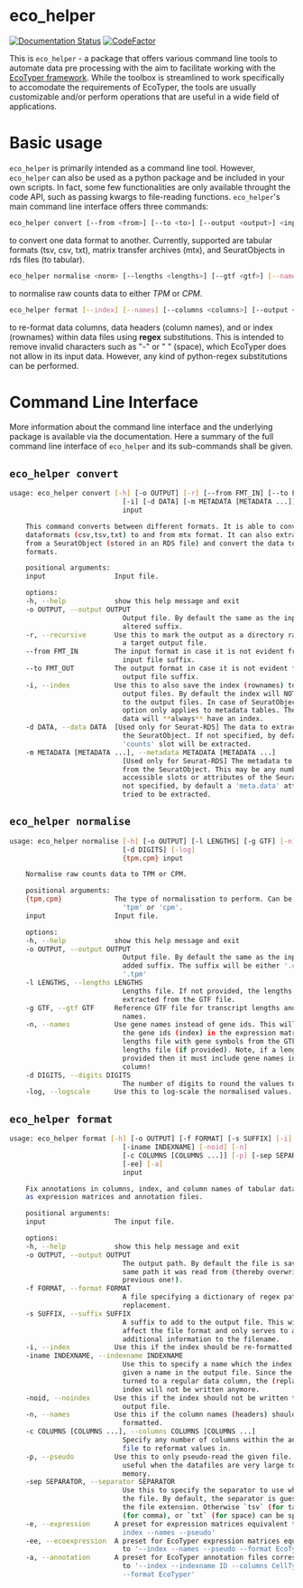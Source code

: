 
eco_helper
==========

[![Documentation Status](https://readthedocs.org/projects/eco-helper/badge/?version=master)](https://eco-helper.readthedocs.io/en/master/?badge=master)
[![CodeFactor](https://www.codefactor.io/repository/github/noahhenrikkleinschmidt/eco_helper/badge)](https://www.codefactor.io/repository/github/noahhenrikkleinschmidt/eco_helper)


This is `eco_helper` - a package that offers various command line tools to automate data pre processing with the aim to facilitate working with the [EcoTyper framework](https://github.com/digitalcytometry/ecotyper). While the toolbox is streamlined to work specifically to accomodate the requirements of EcoTyper, the tools are usually customizable and/or perform operations that are useful in a wide field of applications. 

Basic usage
===========
`eco_helper` is primarily intended as a command line tool. However, `eco_helper` can also be used as a python package and be included in your own scripts. In fact, some few functionalities are only available throught the code API, such as passing kwargs to file-reading functions. `eco_helper`'s main command line interface offers three commands: 

```bash
eco_helper convert [--from <from>] [--to <to>] [--output <output>] <input>
```

to convert one data format to another. Currently, supported are tabular formats (tsv, csv, txt), matrix transfer archives (mtx), and SeuratObjects in rds files (to tabular).


```bash
eco_helper normalise <norm> [--lengths <lengths>] [--gtf <gtf>] [--names] [--output <output>] <input>
```

to normalise raw counts data to either *TPM* or *CPM*.

```bash
eco_helper format [--index] [--names] [--columns <columns>] [--output <output>] [--pseudo] [--formats <formats>] <input>
```

to re-format data columns, data headers (column names), and or index (rownames) within data files using **regex** substitutions. This is intended to remove invalid characters such as "-" or " " (space), which EcoTyper does not allow in its input data. However, any kind of python-regex substitutions can be performed.


Command Line Interface
======================

More information about the command line interface and the underlying package is available via the documentation. Here a summary of the full command line interface of `eco_helper` and its sub-commands shall be given. 

`eco_helper convert`
--------------------

```bash
usage: eco_helper convert [-h] [-o OUTPUT] [-r] [--from FMT_IN] [--to FMT_OUT]
                            [-i] [-d DATA] [-m METADATA [METADATA ...]]
                            input

    This command converts between different formats. It is able to convert tabular
    dataformats (csv,tsv,txt) to and from mtx format. It can also extract data
    from a SeuratObject (stored in an RDS file) and convert the data to tabular
    formats.

    positional arguments:
    input                 Input file.

    options:
    -h, --help            show this help message and exit
    -o OUTPUT, --output OUTPUT
                            Output file. By default the same as the input with
                            altered suffix.
    -r, --recursive       Use this to mark the output as a directory rather than
                            a target output file.
    --from FMT_IN         The input format in case it is not evident from the
                            input file suffix.
    --to FMT_OUT          The output format in case it is not evident from the
                            output file suffix.
    -i, --index           Use this to also save the index (rownames) to tabular
                            output files. By default the index will NOT be written
                            to the output files. In case of SeuratObject data this
                            option only applies to metadata tables. The extracted
                            data will **always** have an index.
    -d DATA, --data DATA  [Used only for Seurat-RDS] The data to extract from
                            the SeuratObject. If not specified, by default the
                            'counts' slot will be extracted.
    -m METADATA [METADATA ...], --metadata METADATA [METADATA ...]
                            [Used only for Seurat-RDS] The metadata to extract
                            from the SeuratObject. This may be any number
                            accessible slots or attributes of the SeuratObject. If
                            not specified, by default a 'meta.data' attribute is
                            tried to be extracted.
```

`eco_helper normalise`
----------------------
```bash
usage: eco_helper normalise [-h] [-o OUTPUT] [-l LENGTHS] [-g GTF] [-n]
                            [-d DIGITS] [-log]
                            {tpm,cpm} input

    Normalise raw counts data to TPM or CPM.

    positional arguments:
    {tpm,cpm}             The type of normalisation to perform. Can be either
                            'tpm' or 'cpm'.
    input                 Input file.

    options:
    -h, --help            show this help message and exit
    -o OUTPUT, --output OUTPUT
                            Output file. By default the same as the input with
                            added suffix. The suffix will be either '.cpm' or
                            '.tpm'
    -l LENGTHS, --lengths LENGTHS
                            Lengths file. If not provided, the lengths will be
                            extracted from the GTF file.
    -g GTF, --gtf GTF     Reference GTF file for transcript lengths and/or gene
                            names.
    -n, --names           Use gene names instead of gene ids. This will replace
                            the gene ids (index) in the expression matrix and
                            lengths file with gene symbols from the GTF file or
                            lengths file (if provided). Note, if a length file is
                            provided then it must include gene names in the second
                            column!
    -d DIGITS, --digits DIGITS
                            The number of digits to round the values to.
    -log, --logscale      Use this to log-scale the normalised values.
```

`eco_helper format`
-------------------
```bash
usage: eco_helper format [-h] [-o OUTPUT] [-f FORMAT] [-s SUFFIX] [-i]
                            [-iname INDEXNAME] [-noid] [-n]
                            [-c COLUMNS [COLUMNS ...]] [-p] [-sep SEPARATOR] [-e]
                            [-ee] [-a]
                            input

    Fix annotations in columns, index, and column names of tabular data files such
    as expression matrices and annotation files.

    positional arguments:
    input                 The input file.

    options:
    -h, --help            show this help message and exit
    -o OUTPUT, --output OUTPUT
                            The output path. By default the file is saved to the
                            same path it was read from (thereby overwriting the
                            previous one!).
    -f FORMAT, --format FORMAT
                            A file specifying a dictionary of regex patterns for
                            replacement.
    -s SUFFIX, --suffix SUFFIX
                            A suffix to add to the output file. This will not
                            affect the file format and only serves to add
                            additional information to the filename.
    -i, --index           Use this if the index should be re-formatted.
    -iname INDEXNAME, --indexname INDEXNAME
                            Use this to specify a name which the index should be
                            given a name in the output file. Since the index is
                            turned to a regular data column, the (replacement)
                            index will not be written anymore.
    -noid, --noindex      Use this if the index should not be written to the
                            output file.
    -n, --names           Use this if the column names (headers) should be re-
                            formatted.
    -c COLUMNS [COLUMNS ...], --columns COLUMNS [COLUMNS ...]
                            Specify any number of columns within the annotation
                            file to reformat values in.
    -p, --pseudo          Use this to only pseudo-read the given file. This is
                            useful when the datafiles are very large to save
                            memory.
    -sep SEPARATOR, --separator SEPARATOR
                            Use this to specify the separator to use when reading
                            the file. By default, the separator is guessed from
                            the file extension. Otherwise `tsv` (for tab), `csv`
                            (for comma), or `txt` (for space) can be specified.
    -e, --expression      A preset for expression matrices equivalent to '--
                            index --names --pseudo'
    -ee, --ecoexpression  A preset for EcoTyper expression matrices equivalent
                            to '--index --names --pseudo --format EcoTyper'
    -a, --annotation      A preset for EcoTyper annotation files corresponding
                            to '--index --indexname ID --columns CellType Sample
                            --format EcoTyper'
```